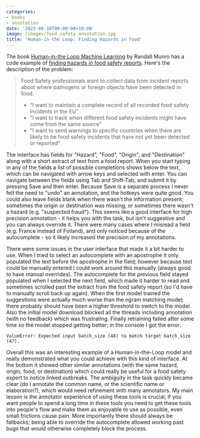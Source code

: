 ```yaml
---
categories:
- books
- annotation
date: '2022-08-10T08:00:00+10:00'
image: /images/food_safety_annotation.jpg
title: 'Human-in-the Loop: Finding Hazards in Food'
---
```


The book [Human-in-the Loop Machine Learning](/book-review-human-loop-machine-learning) by Randall Munro has a code example of [finding hazards in food safety reports](https://github.com/rmunro/food_safety).
Here's the description of the problem:


> Food Safety professionals want to collect data from incident reports about where pathogens or foreign objects have been detected in food.
>
> - “I want to maintain a complete record of all recorded food safety incidents in the EU”
> - “I want to track when different food safety incidents might have come from the same source”
> - “I want to send warnings to specific countries when there are likely to be food safety incidents that have not yet been detected or reported”

The interface has fields for "Hazard", "Food", "Origin", and "Destination" along with a short extract of text from a food report.
When you start typing in any of the fields a list of possible completions shows below the text, which can be navigated with arrow keys and selected with enter.
You can navigate between the fields using Tab and Shift-Tab, and submit it by pressing Save and then enter.
Because Save is a separate process I never felt the need to "undo" an annotation, and the hotkeys were quite good.
You could also leave fields blank when there wasn't the information present; sometimes the origin or destination was missing, or sometimes there wasn't a hazard (e.g. "suspected fraud").
This seems like a good interface for high precision annotation - it helps you with the task, but isn't suggestive and you can always override it.
There were many cases where I misread a field (e.g. France instead of Finland), and only noticed because of the autocomplete - so it likely increased the precision of my annotations.

There were some issues in the user interface that made it a bit harder to use.
When I tried to select an autocomplete with an apostrophe it only populated the text before the apostrophe in the field; however because text could be manually entered I could work around this manually (always good to have manual overrides).
The autocomplete for the previous field stayed populated when I selected the next field, which made it harder to read and sometimes scrolled past the extract from the food safety report (so I'd have to manually scroll back up again).
When the first model trained the suggestions were actually much worse than the ngram matching model; there probably should have been a higher threshold to switch to the model.
Also the initial model download blocked all the threads including annotation (with no feedback) which was frustrating.
Finally retraining failed after some time so the model stopped getting better; in the console I got the error:

```
ValueError: Expected input batch_size (48) to match target batch_size (47).
```


Overall this was an interesting example of a Human-in-the-Loop model and really demonstrated what you could achieve with this kind of interface.
At the bottom it showed other similar annotations (with the same hazard, origin, food, or destination) which could really be useful for a food safety expert to notice linked outbreaks.
The ambiguity in the task quickly became clear (do I annotate the common name, or the scientific name or elaboration?), which would need refinement with many annotators.
My main lesson is the annotator experience of using these tools is crucial; if you want people to spend a long time in these tools you need to get these tools into people's flow and make them as enjoyable to use as possible, even small frictions cause pain.
More importantly there should always be fallbacks; being able to override the autocomplete allowed working past bugs that would otherwise completely block the process.
